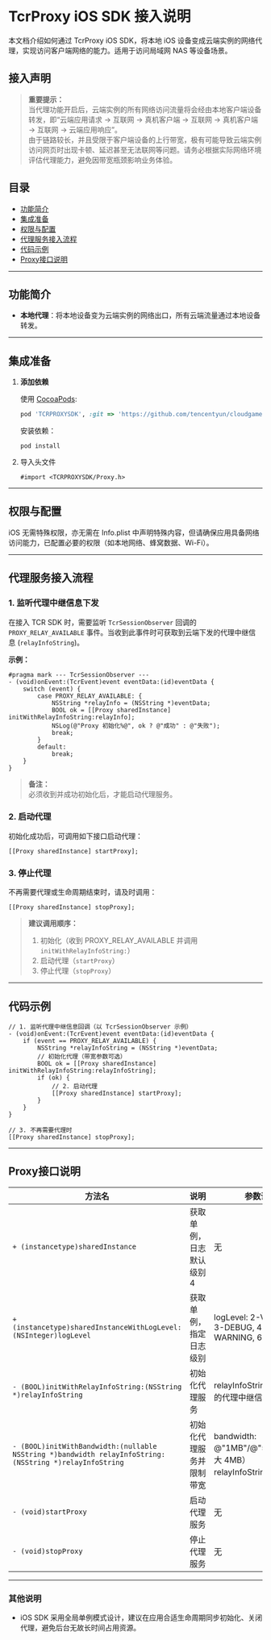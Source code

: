 # TcrProxy iOS SDK 接入说明

本文档介绍如何通过 TcrProxy iOS SDK，将本地 iOS 设备变成云端实例的网络代理，实现访问客户端网络的能力。适用于访问局域网 NAS 等设备场景。

## 接入声明

> **重要提示：**  
> 当代理功能开启后，云端实例的所有网络访问流量将会经由本地客户端设备转发，即“云端应用请求 → 互联网 → 真机客户端 → 互联网 → 真机客户端 → 互联网 → 云端应用响应”。  
> 由于链路较长，并且受限于客户端设备的上行带宽，极有可能导致云端实例访问网页时出现卡顿、延迟甚至无法联网等问题。请务必根据实际网络环境评估代理能力，避免因带宽瓶颈影响业务体验。

## 目录

- [功能简介](#功能简介)
- [集成准备](#集成准备)
- [权限与配置](#权限与配置)
- [代理服务接入流程](#代理服务接入流程)
- [代码示例](#代码示例)
- [Proxy接口说明](#proxy接口说明)

---

## 功能简介

- **本地代理**：将本地设备变为云端实例的网络出口，所有云端流量通过本地设备转发。

---

## 集成准备

1. **添加依赖**

   使用 [CocoaPods](https://cocoapods.org/):

   ```ruby
   pod 'TCRPROXYSDK', :git => 'https://github.com/tencentyun/cloudgame-ios-sdk.git', :tag => 'TCRPROXYSDK/1.0.0'
   ```

   安装依赖：

   ```
   pod install
   ```

2. 导入头文件

   ```objc
   #import <TCRPROXYSDK/Proxy.h>
   ```

---

## 权限与配置

iOS 无需特殊权限，亦无需在 Info.plist 中声明特殊内容，但请确保应用具备网络访问能力，已配置必要的权限（如本地网络、蜂窝数据、Wi-Fi）。

---

## 代理服务接入流程

### 1. 监听代理中继信息下发

在接入 TCR SDK 时，需要监听 `TcrSessionObserver` 回调的 `PROXY_RELAY_AVAILABLE` 事件。当收到此事件时可获取到云端下发的代理中继信息 (`relayInfoString`)。

**示例：**

```objc
#pragma mark --- TcrSessionObserver ---
- (void)onEvent:(TcrEvent)event eventData:(id)eventData {
    switch (event) {
        case PROXY_RELAY_AVAILABLE: {
            NSString *relayInfo = (NSString *)eventData;
            BOOL ok = [[Proxy sharedInstance] initWithRelayInfoString:relayInfo];
            NSLog(@"Proxy 初始化%@", ok ? @"成功" : @"失败");
            break;
        }
        default:
            break;
    }
}
```

> **备注：**  
> 必须收到并成功初始化后，才能启动代理服务。

### 2. 启动代理

初始化成功后，可调用如下接口启动代理：

```objc
[[Proxy sharedInstance] startProxy];
```

### 3. 停止代理

不再需要代理或生命周期结束时，请及时调用：

```objc
[[Proxy sharedInstance] stopProxy];
```

> **建议调用顺序：**  
> 1. 初始化（收到 PROXY_RELAY_AVAILABLE 并调用 `initWithRelayInfoString:`）  
> 2. 启动代理（`startProxy`）  
> 3. 停止代理（`stopProxy`）  

---

## 代码示例

```objc
// 1. 监听代理中继信息回调（以 TcrSessionObserver 示例）
- (void)onEvent:(TcrEvent)event eventData:(id)eventData {
    if (event == PROXY_RELAY_AVAILABLE) {
        NSString *relayInfoString = (NSString *)eventData;
        // 初始化代理（带宽参数可选）
        BOOL ok = [[Proxy sharedInstance] initWithRelayInfoString:relayInfoString];
        if (ok) {
            // 2. 启动代理
            [[Proxy sharedInstance] startProxy];
        }
    }
}

// 3. 不再需要代理时
[[Proxy sharedInstance] stopProxy];
```

---

## Proxy接口说明

| 方法名                                                                                                    | 说明           | 参数说明                                                      | 返回值    | 备注                 |
| ------------------------------------------------------------------------------------------------------ | ------------ | --------------------------------------------------------- | ------ | ------------------ |
| `+ (instancetype)sharedInstance`                                                                       | 获取单例，日志默认级别4 | 无                                                         | Proxy* | 单例模式               |
| `+ (instancetype)sharedInstanceWithLogLevel:(NSInteger)logLevel`                                       | 获取单例，指定日志级别  | logLevel: 2-VERBOSE, 3-DEBUG, 4-INFO, 5-WARNING, 6-ERROR  | Proxy* | 仅本地调试时用到           |
| `- (BOOL)initWithRelayInfoString:(NSString *)relayInfoString`                                          | 初始化代理服务      | relayInfoString: 云端下发的代理中继信息                              | BOOL   | 必须在 startProxy 前调用 |
| `- (BOOL)initWithBandwidth:(nullable NSString *)bandwidth relayInfoString:(NSString *)relayInfoString` | 初始化代理服务并限制带宽 | bandwidth: @"1MB"/@"500KB"（最大 4MB）<br>relayInfoString: 同上 | BOOL   | 必须在 startProxy 前调用 |
| `- (void)startProxy`                                                                                   | 启动代理服务       | 无                                                         | 无      | 必须已成功调用初始化方法       |
| `- (void)stopProxy`                                                                                    | 停止代理服务       | 无                                                         | 无      |                    |

---

### 其他说明

- iOS SDK 采用全局单例模式设计，建议在应用合适生命周期同步初始化、关闭代理，避免后台无故长时间占用资源。